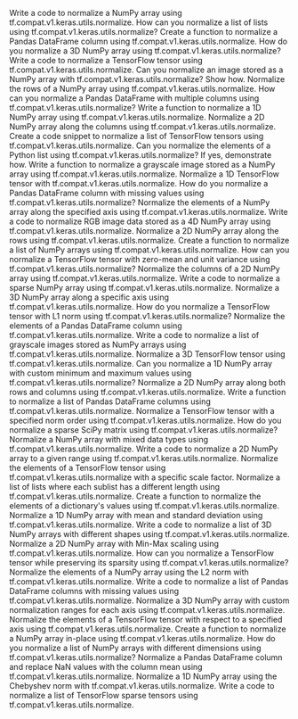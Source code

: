 Write a code to normalize a NumPy array using tf.compat.v1.keras.utils.normalize.
How can you normalize a list of lists using tf.compat.v1.keras.utils.normalize?
Create a function to normalize a Pandas DataFrame column using tf.compat.v1.keras.utils.normalize.
How do you normalize a 3D NumPy array using tf.compat.v1.keras.utils.normalize?
Write a code to normalize a TensorFlow tensor using tf.compat.v1.keras.utils.normalize.
Can you normalize an image stored as a NumPy array with tf.compat.v1.keras.utils.normalize? Show how.
Normalize the rows of a NumPy array using tf.compat.v1.keras.utils.normalize.
How can you normalize a Pandas DataFrame with multiple columns using tf.compat.v1.keras.utils.normalize?
Write a function to normalize a 1D NumPy array using tf.compat.v1.keras.utils.normalize.
Normalize a 2D NumPy array along the columns using tf.compat.v1.keras.utils.normalize.
Create a code snippet to normalize a list of TensorFlow tensors using tf.compat.v1.keras.utils.normalize.
Can you normalize the elements of a Python list using tf.compat.v1.keras.utils.normalize? If yes, demonstrate how.
Write a function to normalize a grayscale image stored as a NumPy array using tf.compat.v1.keras.utils.normalize.
Normalize a 1D TensorFlow tensor with tf.compat.v1.keras.utils.normalize.
How do you normalize a Pandas DataFrame column with missing values using tf.compat.v1.keras.utils.normalize?
Normalize the elements of a NumPy array along the specified axis using tf.compat.v1.keras.utils.normalize.
Write a code to normalize RGB image data stored as a 4D NumPy array using tf.compat.v1.keras.utils.normalize.
Normalize a 2D NumPy array along the rows using tf.compat.v1.keras.utils.normalize.
Create a function to normalize a list of NumPy arrays using tf.compat.v1.keras.utils.normalize.
How can you normalize a TensorFlow tensor with zero-mean and unit variance using tf.compat.v1.keras.utils.normalize?
Normalize the columns of a 2D NumPy array using tf.compat.v1.keras.utils.normalize.
Write a code to normalize a sparse NumPy array using tf.compat.v1.keras.utils.normalize.
Normalize a 3D NumPy array along a specific axis using tf.compat.v1.keras.utils.normalize.
How do you normalize a TensorFlow tensor with L1 norm using tf.compat.v1.keras.utils.normalize?
Normalize the elements of a Pandas DataFrame column using tf.compat.v1.keras.utils.normalize.
Write a code to normalize a list of grayscale images stored as NumPy arrays using tf.compat.v1.keras.utils.normalize.
Normalize a 3D TensorFlow tensor using tf.compat.v1.keras.utils.normalize.
Can you normalize a 1D NumPy array with custom minimum and maximum values using tf.compat.v1.keras.utils.normalize?
Normalize a 2D NumPy array along both rows and columns using tf.compat.v1.keras.utils.normalize.
Write a function to normalize a list of Pandas DataFrame columns using tf.compat.v1.keras.utils.normalize.
Normalize a TensorFlow tensor with a specified norm order using tf.compat.v1.keras.utils.normalize.
How do you normalize a sparse SciPy matrix using tf.compat.v1.keras.utils.normalize?
Normalize a NumPy array with mixed data types using tf.compat.v1.keras.utils.normalize.
Write a code to normalize a 2D NumPy array to a given range using tf.compat.v1.keras.utils.normalize.
Normalize the elements of a TensorFlow tensor using tf.compat.v1.keras.utils.normalize with a specific scale factor.
Normalize a list of lists where each sublist has a different length using tf.compat.v1.keras.utils.normalize.
Create a function to normalize the elements of a dictionary's values using tf.compat.v1.keras.utils.normalize.
Normalize a 1D NumPy array with mean and standard deviation using tf.compat.v1.keras.utils.normalize.
Write a code to normalize a list of 3D NumPy arrays with different shapes using tf.compat.v1.keras.utils.normalize.
Normalize a 2D NumPy array with Min-Max scaling using tf.compat.v1.keras.utils.normalize.
How can you normalize a TensorFlow tensor while preserving its sparsity using tf.compat.v1.keras.utils.normalize?
Normalize the elements of a NumPy array using the L2 norm with tf.compat.v1.keras.utils.normalize.
Write a code to normalize a list of Pandas DataFrame columns with missing values using tf.compat.v1.keras.utils.normalize.
Normalize a 3D NumPy array with custom normalization ranges for each axis using tf.compat.v1.keras.utils.normalize.
Normalize the elements of a TensorFlow tensor with respect to a specified axis using tf.compat.v1.keras.utils.normalize.
Create a function to normalize a NumPy array in-place using tf.compat.v1.keras.utils.normalize.
How do you normalize a list of NumPy arrays with different dimensions using tf.compat.v1.keras.utils.normalize?
Normalize a Pandas DataFrame column and replace NaN values with the column mean using tf.compat.v1.keras.utils.normalize.
Normalize a 1D NumPy array using the Chebyshev norm with tf.compat.v1.keras.utils.normalize.
Write a code to normalize a list of TensorFlow sparse tensors using tf.compat.v1.keras.utils.normalize.